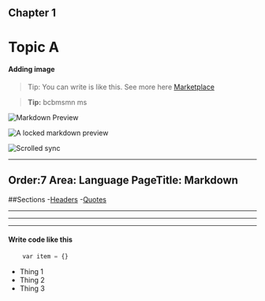 

## Chapter 1

# Topic A
#### Adding image 
> Tip: You can write is like this.  See more here [Marketplace](https://github.com)
	
>**Tip:** bcbmsmn ms
	
![Markdown Preview](images/Markdown/preview.png)

![A locked markdown preview](images/Markdown/file.png)

![Scrolled sync](images/Markdown/scroll.gif)

---
Order:7
Area: Language
PageTitle: Markdown
---

##Sections
	-[Headers](#chapter-1)
    -[Quotes](#topic-a)

---

***

___

#### Write code like this
```python
    var item = {}
```

* Thing 1
* Thing 2
* Thing 3